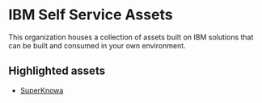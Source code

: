 # IBM Self Service Assets

This organization houses a collection of assets built on IBM solutions that can be built and consumed in your own environment.

## Highlighted assets

- [SuperKnowa](https://github.com/ibm-self-service-assets/SuperKnowa)

